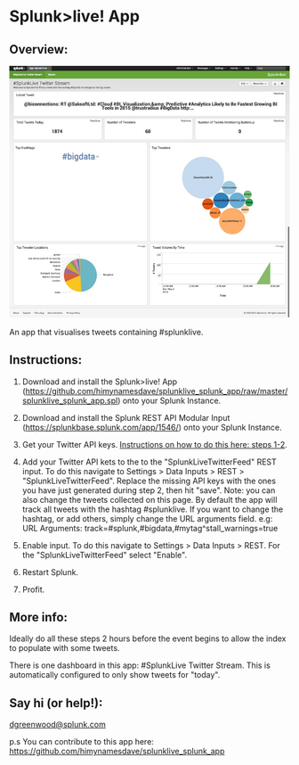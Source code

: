 Splunk>live! App
===

Overview:
---

![SplunkLive App](https://raw.githubusercontent.com/himynamesdave/splunklive_splunk_app/master/static/screenshot.jpeg)

An app that visualises tweets containing #splunklive.

Instructions:
---

1. Download and install the Splunk>live! App (https://github.com/himynamesdave/splunklive_splunk_app/raw/master/splunklive_splunk_app.spl) onto your Splunk Instance.

2. Download and install the Splunk REST API Modular Input (https://splunkbase.splunk.com/app/1546/) onto your Splunk Instance.

3. Get your Twitter API keys. [Instructions on how to do this here: steps 1-2](http://blogs.splunk.com/2014/07/03/splunking-social-media-tracking-tweets/).

4. Add your Twitter API kets to the to the "SplunkLiveTwitterFeed" REST input. To do this navigate to Settings > Data Inputs > REST > "SplunkLiveTwitterFeed". Replace the missing API keys with the ones you have just generated during step 2, then hit "save". Note: you can also change the tweets collected on this page. By default the app will track all tweets with the hashtag #splunklive. If you want to change the hashtag, or add others, simply change the URL arguments field. e.g:
URL Arguments: track=#splunk,#bigdata,#mytag^stall_warnings=true

5. Enable input. To do this navigate to Settings > Data Inputs > REST. For the "SplunkLiveTwitterFeed" select "Enable".

6. Restart Splunk.

7. Profit.

More info:
---

Ideally do all these steps 2 hours before the event begins to allow the index to populate with some tweets.

There is one dashboard in this app: #SplunkLive Twitter Stream. This is automatically configured to only show tweets for "today".

Say hi (or help!):
---

dgreenwood@splunk.com

p.s You can contribute to this app here: https://github.com/himynamesdave/splunklive_splunk_app
